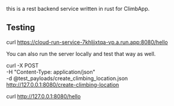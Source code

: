 this is a rest backend service written in rust for ClimbApp.

## Testing

curl https://cloud-run-service-7khljjxtqa-vp.a.run.app:8080/hello

You can also run the server locally and test that way as well.


curl -X POST \
     -H "Content-Type: application/json" \
     -d @test_payloads/create_climbing_location.json \
     http://127.0.0.1:8080/create-climbing-location

curl http://127.0.0.1:8080/hello
